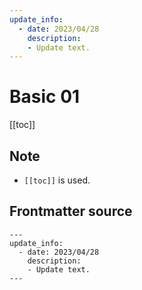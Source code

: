 ```yaml
---
update_info:
  - date: 2023/04/28
    description:
    - Update text.
---
```

# Basic 01


[[toc]]


## Note

- `[[toc]]` is used.


## Frontmatter source

```
---
update_info:
  - date: 2023/04/28
    description:
    - Update text.
---
```
